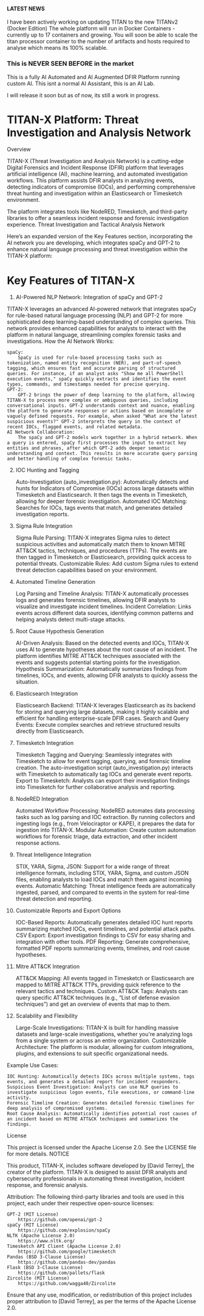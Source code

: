 #### LATEST NEWS ####
I have been actively working on updating TITAN to the new TITANv2 (Docker Edition)
The whole platform will run in Docker Containers - currently up to 17 containers and growing.
You will soon be able to scale the titan processor container to the number of artifacts and hosts required to analyse which means its 100% scalable.
### This is NEVER SEEN BEFORE in the market ###

This is a fully AI Automated and AI Augmented DFIR Platform running custom AI. This isnt a normal AI Assistant, this is an AI Lab.

I will release it soon but as of now, its still a work in progress. 



# TITAN-X Platform: Threat Investigation and Analysis Network
Overview

TITAN-X (Threat Investigation and Analysis Network) is a cutting-edge Digital Forensics and Incident Response (DFIR) platform that leverages artificial intelligence (AI), machine learning, and automated investigation workflows. This platform assists DFIR analysts in analyzing events, detecting indicators of compromise (IOCs), and performing comprehensive threat hunting and investigation within an Elasticsearch or Timesketch environment.

The platform integrates tools like NodeRED, Timesketch, and third-party libraries to offer a seamless incident response and forensic investigation experience.
Threat Investigation and Tactical Analysis Network

Here’s an expanded version of the Key Features section, incorporating the AI network you are developing, which integrates spaCy and GPT-2 to enhance natural language processing and threat investigation within the TITAN-X platform:

# Key Features of TITAN-X

1. AI-Powered NLP Network: Integration of spaCy and GPT-2

TITAN-X leverages an advanced AI-powered network that integrates spaCy for rule-based natural language processing (NLP) and GPT-2 for more sophisticated deep learning-based understanding of complex queries. This network provides enhanced capabilities for analysts to interact with the platform in natural language, streamlining complex forensic tasks and investigations.
How the AI Network Works:

    spaCy:
        SpaCy is used for rule-based processing tasks such as tokenization, named entity recognition (NER), and part-of-speech tagging, which ensures fast and accurate parsing of structured queries. For instance, if an analyst asks "Show me all PowerShell execution events," spaCy quickly extracts and identifies the event types, commands, and timestamps needed for precise querying.
    GPT-2:
        GPT-2 brings the power of deep learning to the platform, allowing TITAN-X to process more complex or ambiguous queries, including conversational inputs. GPT-2 understands context and nuance, enabling the platform to generate responses or actions based on incomplete or vaguely defined requests. For example, when asked "What are the latest suspicious events?" GPT-2 interprets the query in the context of recent IOCs, flagged events, and related metadata.
    AI Network Collaboration:
        The spaCy and GPT-2 models work together in a hybrid network. When a query is entered, spaCy first processes the input to extract key entities and phrases, after which GPT-2 adds deeper semantic understanding and context. This results in more accurate query parsing and better handling of complex forensic tasks.

2. IOC Hunting and Tagging

    Auto-Investigation (auto_investigation.py): Automatically detects and hunts for Indicators of Compromise (IOCs) across large datasets within Timesketch and Elasticsearch. It then tags the events in Timesketch, allowing for deeper forensic investigation.
    Automated IOC Matching: Searches for IOCs, tags events that match, and generates detailed investigation reports.

3. Sigma Rule Integration

    Sigma Rule Parsing: TITAN-X integrates Sigma rules to detect suspicious activities and automatically match them to known MITRE ATT&CK tactics, techniques, and procedures (TTPs). The events are then tagged in Timesketch or Elasticsearch, providing quick access to potential threats.
    Customizable Rules: Add custom Sigma rules to extend threat detection capabilities based on your environment.

4. Automated Timeline Generation

    Log Parsing and Timeline Analysis: TITAN-X automatically processes logs and generates forensic timelines, allowing DFIR analysts to visualize and investigate incident timelines.
    Incident Correlation: Links events across different data sources, identifying common patterns and helping analysts detect multi-stage attacks.

5. Root Cause Hypothesis Generation

    AI-Driven Analysis: Based on the detected events and IOCs, TITAN-X uses AI to generate hypotheses about the root cause of an incident. The platform identifies MITRE ATT&CK techniques associated with the events and suggests potential starting points for the investigation.
    Hypothesis Summarization: Automatically summarizes findings from timelines, IOCs, and events, allowing DFIR analysts to quickly assess the situation.

6. Elasticsearch Integration

    Elasticsearch Backend: TITAN-X leverages Elasticsearch as its backend for storing and querying large datasets, making it highly scalable and efficient for handling enterprise-scale DFIR cases.
    Search and Query Events: Execute complex searches and retrieve structured results directly from Elasticsearch.

7. Timesketch Integration

    Timesketch Tagging and Querying: Seamlessly integrates with Timesketch to allow for event tagging, querying, and forensic timeline creation. The auto-investigation script (auto_investigation.py) interacts with Timesketch to automatically tag IOCs and generate event reports.
    Export to Timesketch: Analysts can export their investigation findings into Timesketch for further collaborative analysis and reporting.

8. NodeRED Integration

    Automated Workflow Processing: NodeRED automates data processing tasks such as log parsing and IOC extraction. By running collectors and ingesting logs (e.g., from Velociraptor or KAPE), it prepares the data for ingestion into TITAN-X.
    Modular Automation: Create custom automation workflows for forensic triage, data extraction, and other incident response actions.

9. Threat Intelligence Integration

    STIX, YARA, Sigma, JSON: Support for a wide range of threat intelligence formats, including STIX, YARA, Sigma, and custom JSON files, enabling analysts to load IOCs and match them against incoming events.
    Automatic Matching: Threat intelligence feeds are automatically ingested, parsed, and compared to events in the system for real-time threat detection and reporting.

10. Customizable Reports and Export Options

    IOC-Based Reports: Automatically generates detailed IOC hunt reports summarizing matched IOCs, event timelines, and potential attack paths.
    CSV Export: Export investigation findings to CSV for easy sharing and integration with other tools.
    PDF Reporting: Generate comprehensive, formatted PDF reports summarizing events, timelines, and root cause hypotheses.

11. Mitre ATT&CK Integration

    ATT&CK Mapping: All events tagged in Timesketch or Elasticsearch are mapped to MITRE ATT&CK TTPs, providing quick reference to the relevant tactics and techniques.
    Custom ATT&CK Tags: Analysts can query specific ATT&CK techniques (e.g., “List of defense evasion techniques”) and get an overview of events that map to them.

12. Scalability and Flexibility

    Large-Scale Investigations: TITAN-X is built for handling massive datasets and large-scale investigations, whether you're analyzing logs from a single system or across an entire organization.
    Customizable Architecture: The platform is modular, allowing for custom integrations, plugins, and extensions to suit specific organizational needs.

Example Use Cases:

    IOC Hunting: Automatically detects IOCs across multiple systems, tags events, and generates a detailed report for incident responders.
    Suspicious Event Investigation: Analysts can use NLP queries to investigate suspicious logon events, file executions, or command-line activity.
    Forensic Timeline Creation: Generates detailed forensic timelines for deep analysis of compromised systems.
    Root Cause Analysis: Automatically identifies potential root causes of an incident based on MITRE ATT&CK techniques and summarizes the findings.

License

This project is licensed under the Apache License 2.0. See the LICENSE file for more details.
NOTICE

This product, TITAN-X, includes software developed by [David Terrey], the creator of the platform. TITAN-X is designed to assist DFIR analysts and cybersecurity professionals in automating threat investigation, incident response, and forensic analysis.

Attribution: The following third-party libraries and tools are used in this project, each under their respective open-source licenses:

    GPT-2 (MIT License)
        https://github.com/openai/gpt-2
    spaCy (MIT License)
        https://github.com/explosion/spaCy
    NLTK (Apache License 2.0)
        https://www.nltk.org/
    Timesketch API Client (Apache License 2.0)
        https://github.com/google/timesketch
    Pandas (BSD 3-Clause License)
        https://github.com/pandas-dev/pandas
    Flask (BSD 3-Clause License)
        https://github.com/pallets/flask
    Zircolite (MIT License)
        https://github.com/wagga40/Zircolite

Ensure that any use, modification, or redistribution of this project includes proper attribution to [David Terrey], as per the terms of the Apache License 2.0.
